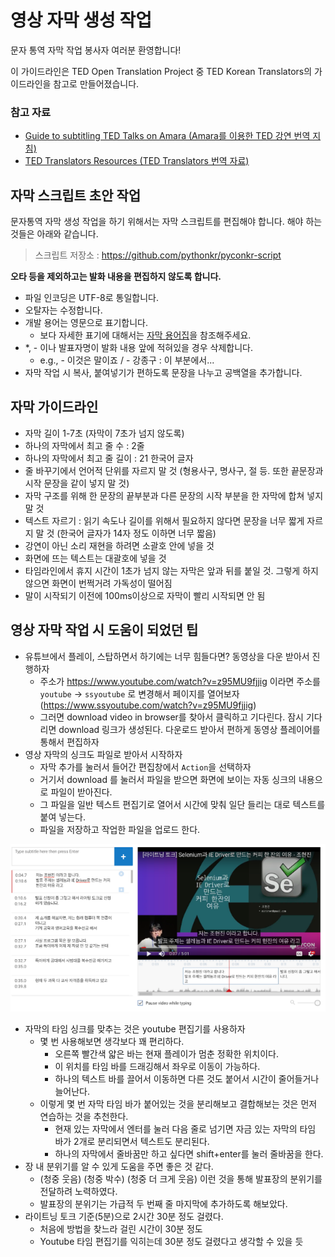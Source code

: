 # 영상 자막 생성 작업

문자 통역 자막 작업 봉사자 여러분 환영합니다!

이 가이드라인은 TED Open Translation Project 중 TED Korean Translators의 가이드라인을 참고로 만들어졌습니다.

### 참고 자료

-  [Guide to subtitling TED Talks on Amara (Amara를 이용한 TED 강연 번역 지침)](https://docs.google.com/document/pub?utm_campaign&id=1PNv_ZmHzbdER1rzoo8J65Xgm3nZ7WcjjBhumIPkD6Yg&utm_medium=on.ted.com-static&utm_source=amara.org&utm_content=awesm-publisher)
-  [TED Translators Resources (TED Translators 번역 자료)](http://translations.ted.org/wiki/OTP_Resources:_Main_guide) 

## 자막 스크립트 초안 작업

문자통역 자막 생성 작업을 하기 위해서는 자막 스크립트를 편집해야 합니다. 해야 하는 것들은 아래와 같습니다.

> 스크립트 저장소 : https://github.com/pythonkr/pyconkr-script

**오타 등을 제외하고는 발화 내용을 편집하지 않도록 합니다.**

* 파일 인코딩은 UTF-8로 통일합니다.
* 오탈자는 수정합니다.
* 개발 용어는 영문으로 표기합니다.
    * 보다 자세한 표기에 대해서는 [자막 용어집]()을 참조해주세요.
* \*, - 이나 발표자명이 발화 내용 앞에 적혀있을 경우 삭제합니다.
    * e.g., - 이것은 말이죠 / - 강종구 : 이 부분에서...
* 자막 작업 시 복사, 붙여넣기가 편하도록 문장을 나누고 공백열을 추가합니다.

## 자막 가이드라인

- 자막 길이 1-7초 (자막이 7초가 넘지 않도록)
- 하나의 자막에서 최고 줄 수 : 2줄
- 하나의 자막에서 최고 줄 길이 : 21 한국어 글자
- 줄 바꾸기에서 언어적 단위를 자르지 말 것 (형용사구, 명사구, 절 등. 또한 끝문장과 시작 문장을 같이 넣지 말 것)
- 자막 구조를 위해 한 문장의 끝부분과 다른 문장의 시작 부분을 한 자막에 합쳐 넣지 말 것
- 텍스트 자르기 : 읽기 속도나 길이를 위해서 필요하지 않다면 문장을 너무 짧게 자르지 말 것 (한국어 글자가 14자 정도 이하면 너무 짧음)
- 강연이 아닌 소리 재현을 하려면 소괄호 안에 넣을 것
- 화면에 뜨는 텍스트는 대괄호에 넣을 것
- 타임라인에서 휴지 시간이 1초가 넘지 않는 자막은 앞과 뒤를 붙일 것. 그렇게 하지 않으면 화면이 번쩍거려 가독성이 떨어짐
- 말이 시작되기 이전에 100ms이상으로 자막이 빨리 시작되면 안 됨

## 영상 자막 작업 시 도움이 되었던 팁

- 유튜브에서 플레이, 스탑하면서 하기에는 너무 힘들다면? 동영상을 다운 받아서 진행하자
    - 주소가 https://www.youtube.com/watch?v=z95MU9fjjig 이라면 주소를 `youtube` -> `ssyoutube` 로 변경해서 페이지를 열어보자 (https://www.ssyoutube.com/watch?v=z95MU9fjjig)
    - 그러면 download video in browser를 찾아서 클릭하고 기다린다. 잠시 기다리면 download 링크가 생성된다. 다운로드 받아서 편하게 동영상 플레이어를 통해서 편집하자
- 영상 자막의 싱크도 파일로 받아서 시작하자
    - 자막 추가를 눌러서 들어간 편집창에서 `Action`을 선택하자
    - 거기서 download 를 눌러서 파일을 받으면 화면에 보이는 자동 싱크의 내용으로 파일이 받아진다.
    - 그 파일을 일반 텍스트 편집기로 열어서 시간에 맞춰 일단 들리는 대로 텍스트를 붙여 넣는다.
    - 파일을 저장하고 작업한 파일을 업로드 한다.

![](./images/youtube-time-bar.png)

- 자막의 타임 싱크를 맞추는 것은 youtube 편집기를 사용하자
    - 몇 번 사용해보면 생각보다 꽤 편리하다.
        - 오른쪽 빨간색 얇은 바는 현재 플레이가 멈춘 정확한 위치이다.
        - 이 위치를 타임 바를 드래깅해서 좌우로 이동이 가능하다.
        - 하나의 텍스트 바를 끌어서 이동하면 다른 것도 붙어서 시간이 줄어들거나 늘어난다.
    - 이렇게 몇 번 자막 타임 바가 붙어있는 것을 분리해보고 결합해보는 것은 먼저 연습하는 것을 추천한다.
        - 현재 있는 자막에서 엔터를 눌러 다음 줄로 넘기면 자금 있는 자막의 타임 바가 2개로 분리되면서 텍스트도 분리된다.
        - 하나의 자막에서 줄바꿈만 하고 싶다면 shift+enter를 눌러 줄바꿈을 한다.
- 장 내 분위기를 알 수 있게 도움을 주면 좋은 것 같다.
    - (청중 웃음) (청중 박수) (청중 더 크게 웃음) 이런 것을 통해 발표장의 분위기를 전달하려 노력하였다.
    - 발표장의 분위기는 가급적 두 번째 줄 마지막에 추가하도록 해보았다.
- 라이트닝 토크 기준(5분)으로 2시간 30분 정도 걸렸다.
    - 처음에 방법을 찾느라 걸린 시간이 30분 정도
    - Youtube 타임 편집기를 익히는데 30분 정도 걸렸다고 생각할 수 있을 듯